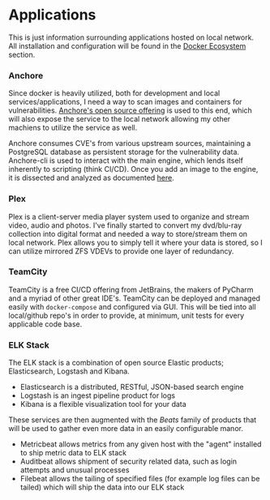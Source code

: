 # Applications

This is just information surrounding applications hosted on local network. All installation and configuration will be found in the [Docker Ecosystem](../docker/) section.

### Anchore

Since docker is heavily utilized, both for development and local services/applications, I need a way to scan images and containers for vulnerabilities. [Anchore's open source offering](https://anchore.com/opensource/) is used to this end, which will also expose the service to the local network allowing my other machiens to utilize the service as well. 

Anchore consumes CVE's from various upstream sources, maintaining a PostgreSQL database as persistent storage for the vulnerability data. Anchore-cli is used to interact with the main engine, which lends itself inherently to scripting (think CI/CD). Once you add an image to the engine, it is dissected and analyzed as documented [here](https://docs.anchore.com/current/docs/overview/concepts/images/analysis/). 

### Plex

Plex is a client-server media player system used to organize and stream video, audio and photos. I've finally started to convert my dvd/blu-ray collection into digital format and needed a way to store/stream them on local network. Plex allows you to simply tell it where your data is stored, so I can utilize mirrored ZFS VDEVs to provide one layer of redundancy.

### TeamCity

TeamCity is a free CI/CD offering from JetBrains, the makers of PyCharm and a myriad of other great IDE's. TeamCity can be deployed and managed easily with `docker-compose` and configured via GUI. This will be tied into all local/github repo's in order to provide, at minimum, unit tests for every applicable code base.

### ELK Stack
The ELK stack is a combination of open source Elastic products; Elasticsearch, Logstash and Kibana.
- Elasticsearch is a distributed, RESTful, JSON-based search engine
- Logstash is an ingest pipeline product for logs
- Kibana is a flexible visualization tool for your data

These services are then augmented with the *Beats* family of products that will be used to gather even more data in an easily configurable manor.
- Metricbeat allows metrics from any given host with the "agent" installed to ship metric data to ELK stack
- Auditbeat allows shipment of security related data, such as login attempts and unusual processes
- Filebeat allows the tailing of specified files (for example log files can be tailed) which will ship the data into our ELK stack
